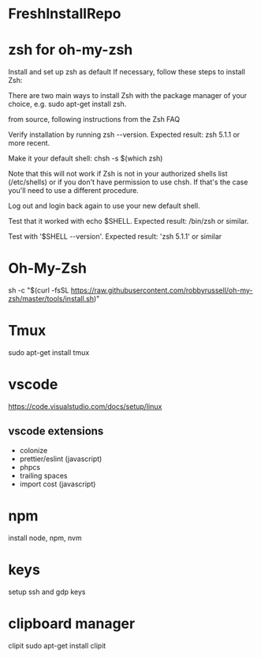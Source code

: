 # FreshInstallRepo

# zsh for oh-my-zsh
Install and set up zsh as default
If necessary, follow these steps to install Zsh:

There are two main ways to install Zsh
with the package manager of your choice, e.g. sudo apt-get install zsh.

from source, following instructions from the Zsh FAQ

Verify installation by running zsh --version. Expected result: zsh 5.1.1 or more recent.

Make it your default shell: chsh -s $(which zsh)

Note that this will not work if Zsh is not in your authorized shells list (/etc/shells) or if you don't have permission to use chsh. If that's the case you'll need to use a different procedure.

Log out and login back again to use your new default shell.

Test that it worked with echo $SHELL. Expected result: /bin/zsh or similar.

Test with '$SHELL --version'. Expected result: 'zsh 5.1.1' or similar

# Oh-My-Zsh
sh -c "$(curl -fsSL https://raw.githubusercontent.com/robbyrussell/oh-my-zsh/master/tools/install.sh)"

# Tmux
sudo apt-get install tmux

# vscode
https://code.visualstudio.com/docs/setup/linux
## vscode extensions
 - colonize
 - prettier/eslint (javascript)
 - phpcs
 - trailing spaces
 - import cost (javascript)


# npm
install node, npm, nvm

# keys
setup ssh and gdp keys

# clipboard manager
clipit
sudo apt-get install clipit
